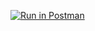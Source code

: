 
[![Run in Postman](https://run.pstmn.io/button.svg)](https://www.getpostman.com/collections/5bc4fef489fe87e53fe2)
